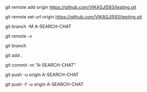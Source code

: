 

git remote add origin https://github.com/VIKASJI593/testing.git

git remote set-url origin https://github.com/VIKASJI593/testing.git

git branch -M A-SEARCH-CHAT

git remote -v

git branch

git add .

git commit -m "A-SEARCH-CHAT"

git push -u origin A-SEARCH-CHAT

git push -f -u origin A-SEARCH-CHAT
